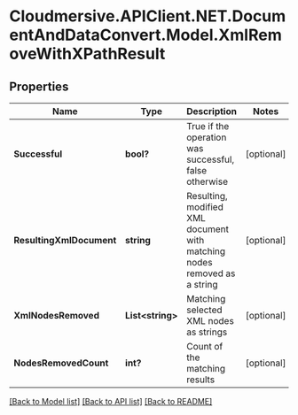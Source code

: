 # Cloudmersive.APIClient.NET.DocumentAndDataConvert.Model.XmlRemoveWithXPathResult
## Properties

Name | Type | Description | Notes
------------ | ------------- | ------------- | -------------
**Successful** | **bool?** | True if the operation was successful, false otherwise | [optional] 
**ResultingXmlDocument** | **string** | Resulting, modified XML document with matching nodes removed as a string | [optional] 
**XmlNodesRemoved** | **List&lt;string&gt;** | Matching selected XML nodes as strings | [optional] 
**NodesRemovedCount** | **int?** | Count of the matching results | [optional] 

[[Back to Model list]](../README.md#documentation-for-models) [[Back to API list]](../README.md#documentation-for-api-endpoints) [[Back to README]](../README.md)

